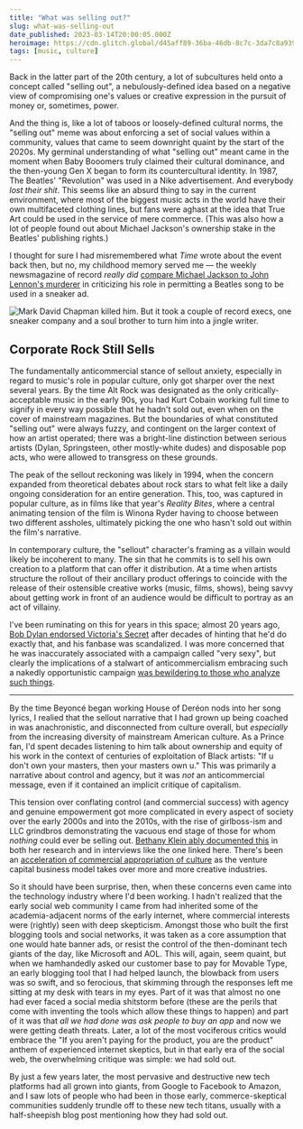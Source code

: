 ```yaml
---
title: "What was selling out?"
slug: what-was-selling-out
date_published: 2023-03-14T20:00:05.000Z
heroimage: https://cdn.glitch.global/d45aff89-36ba-46db-8c7c-3da7c8a93931/sold-out.jpg?v=1678846434828
tags: [music, culture]
---
```


Back in the latter part of the 20th century, a lot of subcultures held onto a concept called "selling out", a nebulously-defined idea based on a negative view of compromising one's values or creative expression in the pursuit of money or, sometimes, power.

And the thing is, like a lot of taboos or loosely-defined cultural norms, the "selling out" meme was about enforcing a set of social values within a community, values that came to seem downright quaint by the start of the 2020s. My germinal understanding of what "selling out" meant came in the moment when Baby Booomers truly claimed their cultural dominance, and the then-young Gen X began to form its countercultural identity. In 1987, The Beatles' "Revolution" was used in a Nike advertisement. And everybody _lost their shit_. This seems like an absurd thing to say in the current environment, where most of the biggest music acts in the world have their own multifaceted clothing lines, but fans were aghast at the idea that True Art could be used in the service of mere commerce. (This was also how a lot of people found out about Michael Jackson's ownership stake in the Beatles' publishing rights.)

I thought for sure I had misremembered what <em>Time</em> wrote about the event back then, but no, my childhood memory served me — the weekly newsmagazine of record <em>really did</em> <a href="https://time.com/vault/issue/1987-05-18/page/86/">compare Michael Jackson to John Lennon's murderer</a> in criticizing his role in permitting a Beatles song to be used in a sneaker ad.

<img src="https://cdn.glitch.global/d45aff89-36ba-46db-8c7c-3da7c8a93931/revolution-time.png?v=1678850063731" alt="Mark David Chapman killed him. But it took a couple of record execs, one sneaker company and a soul brother to turn him into a jingle writer." />

## Corporate Rock Still Sells

The fundamentally anticommercial stance of sellout anxiety, especially in regard to music's role in popular culture, only got sharper over the next several years. By the time Alt Rock was designated as the only critically-acceptable music in the early 90s, you had Kurt Cobain working full time to signify in every way possible that he hadn't sold out, even when on the cover of mainstream magazines. But the boundaries of what constituted "selling out" were always fuzzy, and contingent on the larger context of how an artist operated; there was a bright-line distinction between serious artists (Dylan, Springsteen, other mostly-white dudes) and disposable pop acts, who were allowed to transgress on these grounds.

The peak of the sellout reckoning was likely in 1994, when the concern expanded from theoretical debates about rock stars to what felt like a daily ongoing consideration for an entire generation. This, too, was captured in popular culture, as in films like that year's <em>Reality Bites</em>, where a central animating tension of the film is Winona Ryder having to choose between two different assholes, ultimately picking the one who hasn't sold out within the film's narrative. 

In contemporary culture, the "sellout" character's framing as a villain would likely be incoherent to many. The sin that he commits is to sell his own creation to a platform that can offer it distribution. At a time when artists structure the rollout of their ancillary product offerings to coincide with the release of their ostensible creative works (music, films, shows), being savvy about getting work in front of an audience would be difficult to portray as an act of villainy.

I've been ruminating on this for years in this space; almost 20 years ago, <a href="https://anildash.com/2004/04/05/great_moments_i/">Bob Dylan endorsed Victoria's Secret</a> after decades of hinting that he'd do exactly that, and his fanbase was scandalized. I was more concerned that he was inaccurately associated with a campaign called "very sexy", but clearly the implications of a stalwart of anticommercialism embracing such a nakedly opportunistic campaign <a href="https://www.thecut.com/2019/07/i-think-about-bob-dylans-victorias-secret-ad-a-lot.html">was bewildering to those who analyze such things</a>.

---

By the time Beyoncé began working House of Deréon nods into her song lyrics, I realied that the sellout narrative that I had grown up being coached in was anachronistic, and disconnected from culture overall, but <em>especially</em> from the increasing diversity of mainstream American culture. As a Prince fan, I'd spent decades listening to him talk about ownership and equity of his work in the context of centuries of exploitation of Black artists: "If u don't own your masters, then your masters own u." This was primarily a narrative about control and agency, but it was _not_ an anticommercial message, even if it contained an implicit critique of capitalism. 

This tension over conflating control (and commercial success) with agency and genuine empowerment got more complicated in every aspect of society over the early 2000s and into the 2010s, with the rise of girlboss-ism and LLC grindbros demonstrating the vacuous end stage of those for whom _nothing_ could ever be selling out. <a href="https://psmag.com/economics/rock-star-brought-to-you-by-huge-advertiser-4137">Bethany Klein ably documented this</a> in both her research and in interviews like the one linked here. There's been an <a href="https://anildash.com/2008/11/26/a_red_flag_before_the_white_flag/">acceleration of commercial appropriation of culture</a> as the venture capital business model takes over more and more creative industries.

So it should have been surprise, then, when these concerns even came into the technology industry where I'd been working. I hadn't realized that the early social web community I came from had inherited some of the academia-adjacent norms of the early internet, where commercial interests were (rightly) seen with deep skepticism. Amongst those who built the first blogging tools and social networks, it was taken as a core assumption that one would hate banner ads, or resist the control of the then-dominant tech giants of the day, like Microsoft and AOL. This will, again, seem quaint, but when we hamhandedly asked our customer base to pay for Movable Type, an early blogging tool that I had helped launch, the blowback from users was so swift, and so ferocious, that skimming through the responses left me sitting at my desk with tears in my eyes. Part of it was that almost no one had ever faced a social media shitstorm before (these are the perils that come with inventing the tools which allow these things to happen) and part of it was that _all we had done was ask people to buy an app_ and now we were getting death threats. Later, a lot of the most vociferous critics would embrace the "If you aren't paying for the product, you are the product" anthem of experienced internet skeptics, but in that early era of the social web, the overwhelming critique was simple: we had sold out.

By just a few years later, the most pervasive and destructive new tech platforms had all grown into giants, from Google to Facebook to Amazon, and I saw lots of people who had been in those early, commerce-skeptical communities suddenly trundle off to these new tech titans, usually with a half-sheepish blog post mentioning how they had sold out.
